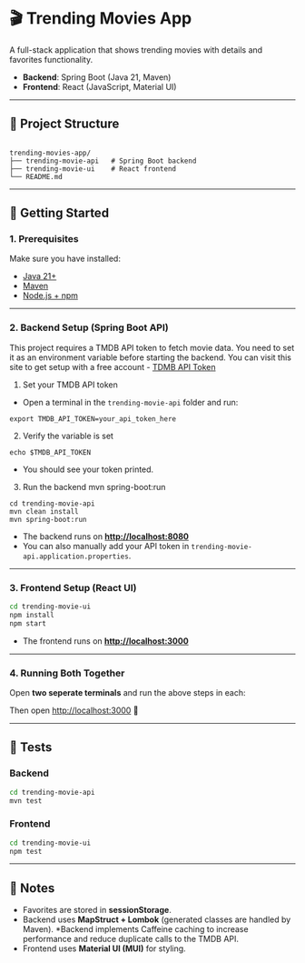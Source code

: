 
# 🎬 Trending Movies App

A full-stack application that shows trending movies with details and favorites functionality.  
- **Backend**: Spring Boot (Java 21, Maven)  
- **Frontend**: React (JavaScript, Material UI)  

---

## 📂 Project Structure
```

trending-movies-app/
├── trending-movie-api   # Spring Boot backend
├── trending-movie-ui    # React frontend
└── README.md

````

---

## 🚀 Getting Started

### 1. Prerequisites
Make sure you have installed:
- [Java 21+](https://adoptium.net/)  
- [Maven](https://maven.apache.org/install.html)  
- [Node.js + npm](https://nodejs.org/)  

---

### 2. Backend Setup (Spring Boot API)

This project requires a TMDB API token to fetch movie data. You need to set it as an environment variable before starting the backend.
You can visit this site to get setup with a free account - [TDMB API Token](https://developer.themoviedb.org/docs/getting-started)  

1. Set your TMDB API token

* Open a terminal in the `trending-movie-api` folder and run:

```
export TMDB_API_TOKEN=your_api_token_here 

```

2. Verify the variable is set

```
echo $TMDB_API_TOKEN  
```
* You should see your token printed.

3. Run the backend
mvn spring-boot:run

```
cd trending-movie-api
mvn clean install
mvn spring-boot:run
````

* The backend runs on **[http://localhost:8080](http://localhost:8080)**
* You can also manually add your API token in  `trending-movie-api.application.properties`.

---

### 3. Frontend Setup (React UI)

```bash
cd trending-movie-ui
npm install
npm start
```

* The frontend runs on **[http://localhost:3000](http://localhost:3000)**

---

### 4. Running Both Together

Open **two seperate terminals** and run the above steps in each:


Then open [http://localhost:3000](http://localhost:3000) 🎉

---

## 🧪 Tests

### Backend

```bash
cd trending-movie-api
mvn test
```

### Frontend

```bash
cd trending-movie-ui
npm test
```

---

## 📌 Notes

* Favorites are stored in **sessionStorage**.
* Backend uses **MapStruct + Lombok** (generated classes are handled by Maven).
*Backend implements Caffeine caching to increase performance and reduce duplicate calls to the TMDB API.
* Frontend uses **Material UI (MUI)** for styling.

